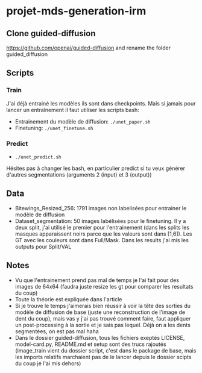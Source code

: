 # projet-mds-generation-irm

## Clone guided-diffusion

https://github.com/openai/guided-diffusion and rename the folder guided_diffusion

## Scripts

### Train

J'ai déjà entrainé les modèles ils sont dans checkpoints. Mais si jamais pour lancer un entraînement il faut utiliser les scripts bash:

- Entrainement du modèle de diffusion: `./unet_paper.sh`
- Finetuning: `./unet_finetune.sh`

### Predict

- `./unet_predict.sh`

Hésites pas à changer les bash, en particulier predict si tu veux générer d'autres segmentations (arguments 2 (input) et 3 (output))


## Data

- Bitewings_Resized_256: 1791 images non labelisées pour entrainer le modèle de diffusion
- Dataset_segmentation: 50 images labélisées pour le finetuning. Il y a deux split, j'ai utilisé le premier pour l'entrainement (dans les splits les masques apparaissent noirs parce que les valeurs sont dans [1,6]). Les GT avec les couleurs sont dans Full/Mask. Dans les results j'ai mis les outputs pour Split/VAL

## Notes

- Vu que l'entrainement prend pas mal de temps je l'ai fait pour des images de 64x64 (faudra juste resize les gt pour comparer les resultats du coup)
- Toute la théorie est expliquée dans l'article
- Si je trouve le temps j'aimerais bien réussir à voir la tête des sorties du modèle de diffusion de base (juste une reconstruction de l'image de dent du coup), mais vas y j'ai pas trouvé comment faire, faut appliquer un post-processing à la sortie et je sais pas lequel. Déjà on a les dents segmentées, on est pas mal haha
- Dans le dossier guided-diffusion, tous les fichiers exeptés LICENSE, model-card.py, README.md et setup sont des trucs rajoutés (image_train vient du dossier script, c'est dans le package de base, mais les imports relatifs marchaient pas de le lancer depuis le dossier scipts du coup je l'ai mis dehors)